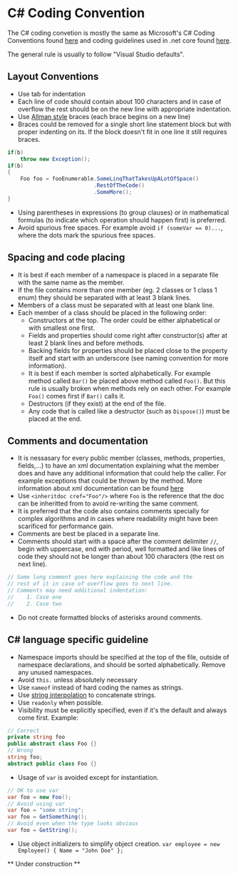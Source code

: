 # C# Coding Convention
The C# coding convetion is mostly the same as Microsoft's C# Coding Conventions found 
[here](https://docs.microsoft.com/en-us/dotnet/csharp/programming-guide/inside-a-program/coding-conventions)
and coding guidelines used in .net core found [here](https://github.com/dotnet/corefx/tree/master/Documentation/coding-guidelines).  

The general rule is usually to follow "Visual Studio defaults".

## Layout Conventions
* Use tab for indentation
* Each line of code should contain about 100 characters and in case of overflow the rest should be on the new line 
with appropriate indentation.
* Use [Allman style](https://en.wikipedia.org/wiki/Indentation_style#Allman_style) braces (each brace begins on a new line)
* Braces could be removed for a single short line statement block but with proper indenting on its. If the block doesn't fit in
one line it still requires braces.
```csharp
if(b)
    throw new Exception();
if(b)
{
    Foo foo = fooEnumerable.SomeLinqThatTakesUpALotOfSpace()
                           .RestOfTheCode()
                           .SomeMore();
}
```
* Using parentheses in expressions (to group clauses) or in mathematical formulas 
(to indicate which operation should happen first) is preferred.
* Avoid spurious free spaces. For example avoid `if (someVar == 0)...`, where the dots mark the spurious free spaces.

## Spacing and code placing
* It is best if each member of a namespace is placed in a separate file with the same name as the member. 
* If the file contains more than one member (eg. 2 classes or 1 class 1 enum) they should be separated with at least 3 blank lines.
* Members of a class must be separated with at least one blank line.
* Each member of a class should be placed in the following order:
  * Constructors at the top. The order could be either alphabetical or with smallest one first.
  * Fields and properties should come right after constructor(s) after at least 2 blank lines and before methods.
  * Backing fields for properties should be placed close to the property itself and start with an underscore 
  (see naming convention for more information).
  * It is best if each member is sorted alphabetically. For example method called `Bar()` be placed above method called `Foo()`.
  But this rule is usually broken when methods rely on each other. For example `Foo()` comes first if `Bar()` calls it.
  * Destructors (if they exist) at the end of the file.
  * Any code that is called like a destructor (such as `Dispose()`) must be placed at the end.

## Comments and documentation
* It is nessasary for every public member (classes, methods, properties, fields,...) to have an xml documentation 
explaining what the member does and have any additional information that could help the caller. For example exceptions that could be 
thrown by the method. More information about xml documentation can be found 
[here](https://docs.microsoft.com/en-us/dotnet/csharp/programming-guide/xmldoc/)
* Use `<inheritdoc cref="Foo"/>` where `Foo` is the reference that the doc can be inheritted from to avoid re-writing the same comment.
* It is preferred that the code also contains comments specially for complex algorithms and in cases where readability might have been
scarificed for performance gain.
* Comments are best be placed in a separate line.
* Comments should start with a space after the comment delimiter `//`, begin with uppercase, end with period, well formatted
and like lines of code they should not be longer than about 100 characters (the rest on next line).
```csharp
// Some long comment goes here explaining the code and the
// rest of it in case of overflow goes to next line.
// Comments may need additional indentation:
//    1. Case one
//    2. Case two
```
* Do not create formatted blocks of asterisks around comments.

## C# language specific guideline
* Namespace imports should be specified at the top of the file, outside of namespace declarations, and should be sorted alphabetically.
Remove any unused namespaces. 
* Avoid `this.` unless absolutely necessary
* Use `nameof` instead of hard coding the names as strings.
* Use [string interpolation](https://docs.microsoft.com/en-us/dotnet/csharp/language-reference/tokens/interpolated) 
to concatenate strings.
* Use `readonly` when possible.
* Visibility must be explicitly specified, even if it's the default and always come first. Example:
```csharp
// Correct
private string foo
public abstract class Foo {}
// Wrong
string foo;
abstract public class Foo {}
```
* Usage of `var` is avoided except for instantiation.
```csharp
// OK to use var
var foo = new Foo();
// Avoid using var
var foo = "some string";
var foo = GetSomething();
// Avoid even when the type looks obvious
var foo = GetString();
```
* Use object initializers to simplify object creation. `var employee = new Employee() { Name = "John Doe" };`




** Under construction **
